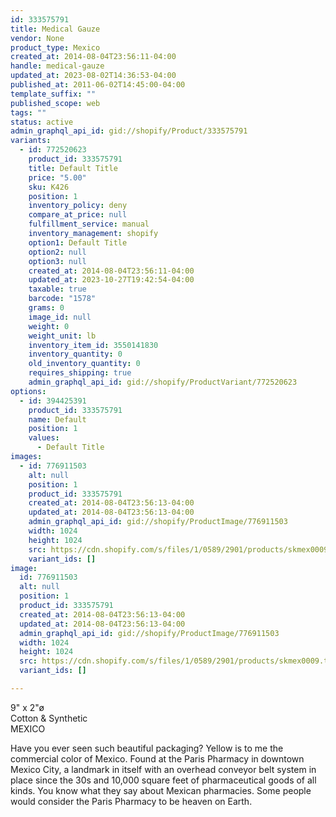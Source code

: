```yaml
---
id: 333575791
title: Medical Gauze
vendor: None
product_type: Mexico
created_at: 2014-08-04T23:56:11-04:00
handle: medical-gauze
updated_at: 2023-08-02T14:36:53-04:00
published_at: 2011-06-02T14:45:00-04:00
template_suffix: ""
published_scope: web
tags: ""
status: active
admin_graphql_api_id: gid://shopify/Product/333575791
variants:
  - id: 772520623
    product_id: 333575791
    title: Default Title
    price: "5.00"
    sku: K426
    position: 1
    inventory_policy: deny
    compare_at_price: null
    fulfillment_service: manual
    inventory_management: shopify
    option1: Default Title
    option2: null
    option3: null
    created_at: 2014-08-04T23:56:11-04:00
    updated_at: 2023-10-27T19:42:54-04:00
    taxable: true
    barcode: "1578"
    grams: 0
    image_id: null
    weight: 0
    weight_unit: lb
    inventory_item_id: 3550141830
    inventory_quantity: 0
    old_inventory_quantity: 0
    requires_shipping: true
    admin_graphql_api_id: gid://shopify/ProductVariant/772520623
options:
  - id: 394425391
    product_id: 333575791
    name: Default
    position: 1
    values:
      - Default Title
images:
  - id: 776911503
    alt: null
    position: 1
    product_id: 333575791
    created_at: 2014-08-04T23:56:13-04:00
    updated_at: 2014-08-04T23:56:13-04:00
    admin_graphql_api_id: gid://shopify/ProductImage/776911503
    width: 1024
    height: 1024
    src: https://cdn.shopify.com/s/files/1/0589/2901/products/skmex0009.tif.jpeg?v=1407210973
    variant_ids: []
image:
  id: 776911503
  alt: null
  position: 1
  product_id: 333575791
  created_at: 2014-08-04T23:56:13-04:00
  updated_at: 2014-08-04T23:56:13-04:00
  admin_graphql_api_id: gid://shopify/ProductImage/776911503
  width: 1024
  height: 1024
  src: https://cdn.shopify.com/s/files/1/0589/2901/products/skmex0009.tif.jpeg?v=1407210973
  variant_ids: []

---
```


9" x 2"ø  
Cotton & Synthetic  
MEXICO

Have you ever seen such beautiful packaging? Yellow is to me the commercial color of Mexico. Found at the Paris Pharmacy in downtown Mexico City, a landmark in itself with an overhead conveyor belt system in place since the 30s and 10,000 square feet of pharmaceutical goods of all kinds. You know what they say about Mexican pharmacies. Some people would consider the Paris Pharmacy to be heaven on Earth.